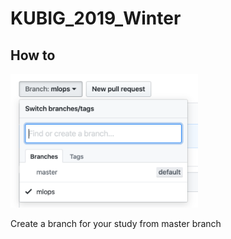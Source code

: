 # KUBIG_2019_Winter

## How to

<p align="left">
  <img width=300 src="img1.png">
</p>

Create a branch for your study from master branch
